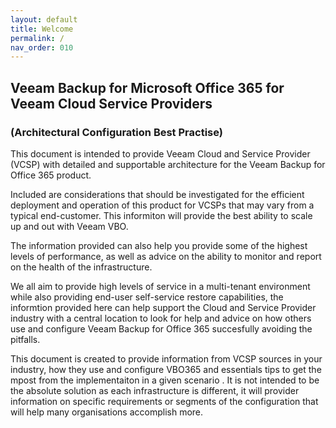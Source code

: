 ```yaml
---
layout: default
title: Welcome
permalink: /
nav_order: 010
---
```


## Veeam Backup for Microsoft Office 365 for Veeam Cloud Service Providers 
### (Architectural Configuration Best Practise) 


This document is intended to provide  Veeam Cloud and Service Provider (VCSP) with detailed and supportable architecture for the Veeam Backup for Office 365 product.  

Included are considerations that should be investigated for the efficient deployment and operation of this product for VCSPs that may vary from a typical end-customer.  This informiton will provide the best ability to scale up and out with Veeam VBO.

The information provided can also help you provide some of the highest levels of performance, as well as advice on the ability to monitor and report on the health of the infrastructure.  

We all aim to provide high levels of service in a multi-tenant environment while also providing end-user self-service restore capabilities,  the informtion provided here can help support the Cloud and Service Provider industry with a central location to look for help and advice on how others use and configure Veeam Backup for Office 365 succesfully avoiding the pitfalls.

This document is created to provide information from VCSP sources in your industry, how they use and configure VBO365 and essentials tips to get the mpost from the implementaiton in a given scenario . It is not intended to be the absolute solution as each infrastructure is different, it will provider information on specific requirements or segments of the  configuration that will help many organisations accomplish more. 
